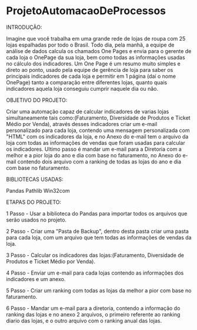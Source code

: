 # ProjetoAutomacaoDeProcessos

 INTRODUÇÃO:
 
 Imagine que você trabalha em uma grande rede de lojas de roupa com 25 lojas espalhadas por todo o Brasil.
Todo dia, pela manhã, a equipe de análise de dados calcula os chamados One Pages e envia para o gerente de cada loja o OnePage da sua loja, bem como todas as          informações usadas no cálculo dos indicadores.
Um One Page é um resumo muito simples e direto ao ponto, usado pela equipe de gerência de loja para saber os principais indicadores de cada loja e permitir em 1        página (daí o nome OnePage) tanto a comparação entre diferentes lojas, quanto quais indicadores aquela loja conseguiu cumprir naquele dia ou não.
 
 
 OBJETIVO DO PROJETO:
 
 Criar uma automação capaz de calcular indicadores de varias lojas simultaneamente tais como:(Faturamento, Diversidade de Produtos e Ticket Médio por Venda), através  desses indicadores criar um e-mail personalizado para cada loja, contendo uma mensagem personalizada com "HTML"  com os indicadores da loja, e no Anexo do e-mail tem o arquivo da loja com todas as informações de vendas que foram usadas para calcular os indicadores. Ultimo passo é mandar um e-mail para a Diretoria com a melhor e a pior loja do ano e dia com base no faturamento, no Anexo do e-mail contendo dois arquivo com a ranking de todas as lojas do ano e dia com base no faturamento.
 
 
 BIBLIOTECAS USADAS:
 
 Pandas
 Pathlib
 Win32com
 
 
 ETAPAS DO PROJETO:
 
 1 Passo - Usar a biblioteca do Pandas para importar todos os arquivos que serão usados no projeto.
 
 2 Passo - Criar uma "Pasta de Backup", dentro desta pasta criar uma pasta para cada loja, com um arquivo que tem todas as informações de vendas da loja.
 
 3 Passo - Calcular os indicadores das lojas:(Faturamento, Diversidade de Produtos e Ticket Médio por Venda).
 
 4 Passo - Enviar um e-mail para cada lojas contendo as informações dos indicadores e um anexo.
 
 5 Passo - Criar um ranking com todas as lojas da melhor a pior com base no faturamento.
 
 6 Passo - Mandar um e-mail para a diretoria, contendo a informação do ranking das lojas e no anexo 2 arquivos, o primeiro referente ao ranking diario das lojas, e o outro arquivo com o ranking anual das lojas.
 

